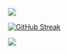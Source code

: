 
<img src="https://github-readme-stats.vercel.app/api?username=popudev&theme=dracula&show_icons=true&count_private=true">

[![GitHub Streak](https://streak-stats.demolab.com?user=popudev&theme=dracula)](https://git.io/streak-stats)

<img src="https://github-readme-stats.vercel.app/api/top-langs/?username=popudev&theme=dracula&layout=&langs_count=5">
